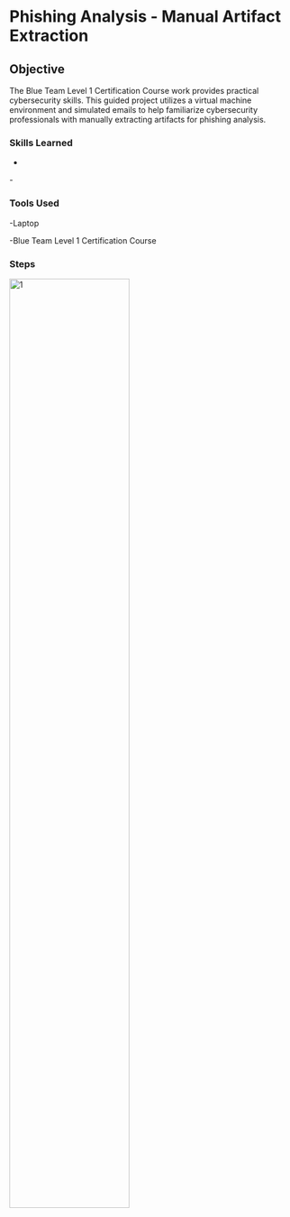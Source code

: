 # Phishing Analysis - Manual Artifact Extraction

## Objective
The Blue Team Level 1 Certification Course work provides practical cybersecurity skills. This guided project utilizes a virtual machine environment and simulated emails to help familiarize cybersecurity professionals with manually extracting artifacts for phishing analysis.

### Skills Learned
-
<p>-</p>

### Tools Used
-Laptop
<p>-Blue Team Level 1 Certification Course</p>

### Steps
<img src=" " style="width: 65%;" alt="1">
<p><i></i></p>

